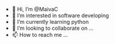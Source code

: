- 👋 Hi, I’m @MaivaC
- 👀 I’m interested in software developing
- 🌱 I’m currently learning python
- 💞️ I’m looking to collaborate on ...
- 📫 How to reach me ...

<!---
MaivaC/MaivaC is a ✨ special ✨ repository because its `README.md` (this file) appears on your GitHub profile.
You can click the Preview link to take a look at your changes.
--->
